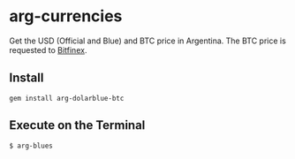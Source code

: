 arg-currencies
==============

Get the USD (Official and Blue) and BTC price in Argentina. The BTC price is requested to [Bitfinex]('https://www.bitfinex.com/').

## Install

```
gem install arg-dolarblue-btc
```

## Execute on the Terminal

```
$ arg-blues
```
